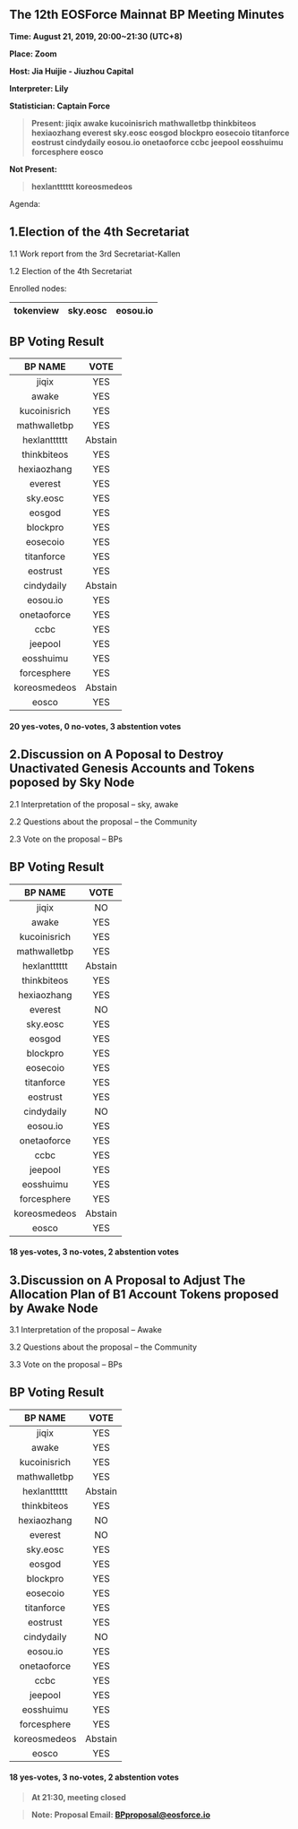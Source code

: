 
## The 12th EOSForce Mainnat BP Meeting Minutes


**Time: August 21, 2019, 20:00~21:30 (UTC+8)**

**Place: Zoom**

**Host: Jia Huijie - Jiuzhou Capital**

**Interpreter: Lily**

**Statistician: Captain Force**


>**Present:
jiqix
awake
kucoinisrich
mathwalletbp
thinkbiteos
hexiaozhang
everest
sky.eosc
eosgod
blockpro
eosecoio
titanforce
eostrust
cindydaily
eosou.io
onetaoforce
ccbc
jeepool
eosshuimu
forcesphere
eosco**

 **Not Present:**

> **hexlantttttt
 koreosmedeos**

Agenda:

## 1.Election of the 4th Secretariat

1.1 Work report from the 3rd Secretariat-Kallen

1.2 Election of the 4th Secretariat

Enrolled nodes:

|**tokenview** |**sky.eosc**   | **eosou.io** 
|:---:|:---:|:---:|

## BP Voting Result

|BP NAME |VOTE  |
|:---:|:---:|
|jiqix|YES|
|awake|YES|
|kucoinisrich|YES|
|mathwalletbp|YES|
|hexlantttttt|Abstain|
|thinkbiteos|YES|
|hexiaozhang|YES|
|everest|YES|
|sky.eosc|YES|
|eosgod|YES|
|blockpro|YES|
|eosecoio|YES|
|titanforce|YES|
|eostrust|YES|
|cindydaily|Abstain
|eosou.io|YES|
|onetaoforce|YES|
|ccbc|YES|
|jeepool |YES |
|eosshuimu| YES |
|forcesphere|  YES  |
|koreosmedeos|Abstain|
| eosco    |YES  |


#### 20 yes-votes, 0 no-votes, 3 abstention votes


## 2.Discussion on A Poposal to Destroy Unactivated Genesis Accounts and Tokens poposed by Sky Node


2.1 Interpretation of the proposal – sky, awake

2.2 Questions about the proposal – the Community

2.3 Vote on the proposal – BPs


## BP Voting Result


|BP NAME |VOTE   |
|:---:|:---:|
|jiqix|NO |
|awake|YES |
|kucoinisrich|YES|
|mathwalletbp|YES|
|hexlantttttt|Abstain|
|thinkbiteos|YES|
|hexiaozhang|YES|
|everest|NO|
|sky.eosc|YES|
|eosgod|YES|
|blockpro|YES|
|eosecoio|YES|
|titanforce|YES|
|eostrust|YES|
|cindydaily|NO
|eosou.io|YES|
|onetaoforce|YES|
|ccbc|YES|
|jeepool |YES |
|eosshuimu| YES |
|forcesphere|  YES  |
|koreosmedeos|Abstain|
| eosco    |YES  |


#### **18 yes-votes, 3 no-votes, 2 abstention votes**


## **3.Discussion on A Proposal to Adjust The Allocation Plan of B1 Account Tokens proposed by Awake Node**


3.1 Interpretation of the proposal – Awake

3.2 Questions about the proposal – the Community

3.3 Vote on the proposal – BPs


## BP Voting Result

|BP NAME |VOTE  |
|:---:|:---:|
|jiqix|YES|
|awake|YES |
|kucoinisrich|YES|
|mathwalletbp|YES|
|hexlantttttt|Abstain|
|thinkbiteos|YES|
|hexiaozhang|NO|
|everest|NO|
|sky.eosc|YES|
|eosgod|YES|
|blockpro|YES|
|eosecoio|YES|
|titanforce|YES|
|eostrust|YES|
|cindydaily|NO
|eosou.io|YES|
|onetaoforce|YES|
|ccbc|YES|
|jeepool |YES |
|eosshuimu| YES |
|forcesphere|  YES |
|koreosmedeos|Abstain|
| eosco    |YES  |



#### **18 yes-votes, 3 no-votes, 2 abstention votes**

> **At 21:30, meeting closed**

> **Note: Proposal Email: BPproposal@eosforce.io**
